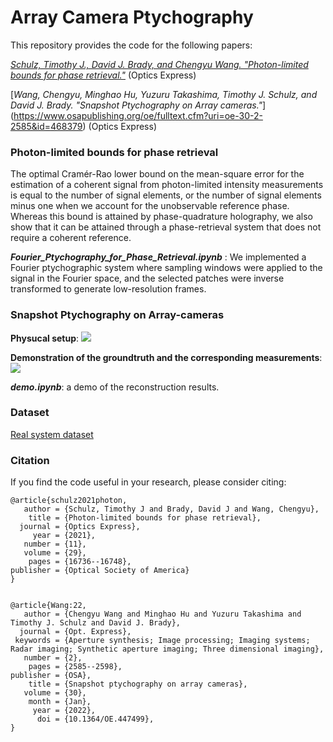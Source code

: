 # Array Camera Ptychography

This repository provides the code for the following papers:

[*Schulz, Timothy J., David J. Brady, and Chengyu Wang. "Photon-limited bounds for phase retrieval."*](https://doi.org/10.1364/OE.425796) (Optics Express)

[*Wang, Chengyu, Minghao Hu, Yuzuru Takashima, Timothy J. Schulz, and David J. Brady. "Snapshot Ptychography on Array cameras."*] (https://www.osapublishing.org/oe/fulltext.cfm?uri=oe-30-2-2585&id=468379) (Optics Express)

### Photon-limited bounds for phase retrieval
The optimal Cramér-Rao lower bound on the mean-square error for the estimation of a coherent signal from photon-limited intensity measurements is equal to the number of signal elements, or the number of signal elements minus one when we account for the unobservable reference phase. Whereas this bound is attained by phase-quadrature holography, we also show that it can be attained through a phase-retrieval system that does not require a coherent reference. 

***Fourier_Ptychography_for_Phase_Retrieval.ipynb*** : We implemented a Fourier ptychographic system where sampling windows were applied to the signal in the Fourier space, and the selected patches were inverse transformed to generate low-resolution frames. 

### Snapshot Ptychography on Array-cameras

**Physucal setup**:
![](https://github.com/djbradyAtOpticalSciencesArizona/arrayCameraFourierPtychography/blob/main/proto_system.png)

**Demonstration of the groundtruth and the corresponding measurements**:
![](https://github.com/djbradyAtOpticalSciencesArizona/arrayCameraFourierPtychography/blob/main/sample_measurement.gif)

***demo.ipynb***: a demo of the reconstruction results.

### Dataset 
[Real system dataset](https://github.com/djbradyAtOpticalSciencesArizona/arrayCameraFourierPtychography/blob/main/real_system_dataset/real_system_dataset_README.md)

### Citation
If you find the code useful in your research, please consider citing:

    @article{schulz2021photon,
       author = {Schulz, Timothy J and Brady, David J and Wang, Chengyu},
        title = {Photon-limited bounds for phase retrieval},
      journal = {Optics Express},
         year = {2021},
       number = {11},
       volume = {29},
        pages = {16736--16748},
    publisher = {Optical Society of America}
    }
    
    
    @article{Wang:22,
       author = {Chengyu Wang and Minghao Hu and Yuzuru Takashima and Timothy J. Schulz and David J. Brady},
      journal = {Opt. Express},
     keywords = {Aperture synthesis; Image processing; Imaging systems; Radar imaging; Synthetic aperture imaging; Three dimensional imaging},
       number = {2},
        pages = {2585--2598},
    publisher = {OSA},
        title = {Snapshot ptychography on array cameras},
       volume = {30},
        month = {Jan},
         year = {2022},
          doi = {10.1364/OE.447499},
    }



